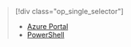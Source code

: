 > [!div class="op_single_selector"]
> * [Azure Portal](../articles/iot-hub/iot-hub-configure-file-upload.md)
> * [PowerShell](../articles/iot-hub/iot-hub-configure-file-upload-powershell.md)

